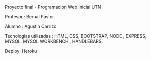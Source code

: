 Proyecto final - Programacion Web Inicial UTN

Profesor : Bernal Pastor

Alumno : Agustin Carrizo

Tecnologias utilizadas : HTML, CSS, BOOTSTRAP, NODE , EXPRESS, MYSQL, MYSQL WORKBENCH , HANDLEBARS.

Deploy: Heroku
